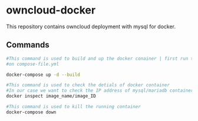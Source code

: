 # owncloud-docker
This repository contains owncloud deployment with mysql for docker.

## Commands

<!-- a normal html comment -->
``` bash
#This command is used to build and up the docker conainer | first run this command after writing 
#on compose-file.yml

docker-compose up -d --build 
```

``` bash
#This command is used to check the detials of docker container 
#In our case we want to check the IP address of mysql/mariadb container to connect with owncloud
docker inspect image_name/image_ID 
```

``` bash
#This command is used to kill the running container
docker-compose down
```